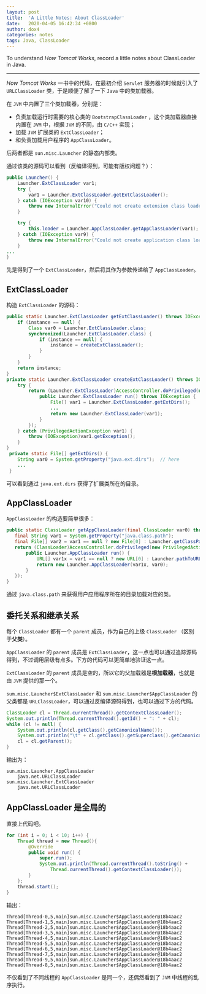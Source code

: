 ```yaml
---
layout: post
title:  'A Little Notes: About ClassLoader'
date:   2020-04-05 16:42:34 +0800
author: dox4
categories: notes
tags: Java, ClassLoader
---
```



To understand *How Tomcat Works*, record a little notes about ClassLoader in Java.

---

*How Tomcat Works* 一书中的代码，在最初介绍 `Servlet` 服务器的时候就引入了 `URLClassLoader` 类，于是顺便了解了一下 `Java` 中的类加载器。

在 `JVM` 中内置了三个类加载器，分别是：
- 负责加载运行时需要的核心类的 `BootstrapClassLoader` ，这个类加载器直接内置在 `JVM` 中，根据 `JVM` 的不同，由 `C/C++` 实现；
- 加载 `JVM` 扩展类的 `ExtClassLoader`；
- 和负责加载用户程序的 `AppClassLoader`。

后两者都是 `sun.misc.Launcher` 的静态内部类。

通过该类的源码可以看到（反编译得到，可能有版权问题？）：
```Java
public Launcher() {
    Launcher.ExtClassLoader var1;
    try {
        var1 = Launcher.ExtClassLoader.getExtClassLoader();
    } catch (IOException var10) {
        throw new InternalError("Could not create extension class loader", var10);
    }

    try {
        this.loader = Launcher.AppClassLoader.getAppClassLoader(var1);
    } catch (IOException var9) {
        throw new InternalError("Could not create application class loader", var9);
    }
...
}
```

先是得到了一个 `ExtClassLoader`，然后将其作为参数传递给了 `AppClassLoader`。

## ExtClassLoader

构造 `ExtClassLoader` 的源码：
```Java
public static Launcher.ExtClassLoader getExtClassLoader() throws IOException {
    if (instance == null) {
        Class var0 = Launcher.ExtClassLoader.class;
        synchronized(Launcher.ExtClassLoader.class) {
            if (instance == null) {
                instance = createExtClassLoader();
            }
        }
    }
    return instance;
}
private static Launcher.ExtClassLoader createExtClassLoader() throws IOException {
    try {
        return (Launcher.ExtClassLoader)AccessController.doPrivileged(new PrivilegedExceptionAction<Launcher.ExtClassLoader>() {
            public Launcher.ExtClassLoader run() throws IOException {
                File[] var1 = Launcher.ExtClassLoader.getExtDirs();
                ...
                return new Launcher.ExtClassLoader(var1);
            }
        });
    } catch (PrivilegedActionException var1) {
        throw (IOException)var1.getException();
    }
}
 private static File[] getExtDirs() {
    String var0 = System.getProperty("java.ext.dirs");  // here
    ...
 }
 ```
 可以看到通过 `java.ext.dirs` 获得了扩展类所在的目录。

## AppClassLoader

 `AppClassLoader` 的构造要简单很多：
 ```Java
 public static ClassLoader getAppClassLoader(final ClassLoader var0) throws IOException {
    final String var1 = System.getProperty("java.class.path");
    final File[] var2 = var1 == null ? new File[0] : Launcher.getClassPath(var1);
    return (ClassLoader)AccessController.doPrivileged(new PrivilegedAction<Launcher.AppClassLoader>() {
        public Launcher.AppClassLoader run() {
            URL[] var1x = var1 == null ? new URL[0] : Launcher.pathToURLs(var2);
            return new Launcher.AppClassLoader(var1x, var0);
        }
    });
}
```
通过 `java.class.path` 来获得用户应用程序所在的目录加载对应的类。

## 委托关系和继承关系

每个 `ClassLoader` 都有一个 `parent` 成员，作为自己的上级 `ClassLoader` （区别于**父类**）。

`AppClassLoader` 的 `parent` 成员是 `ExtClassLoader`，这一点也可以通过追踪源码得到，不过调用层级有点多。下方的代码可以更简单地验证这一点。

`ExtClassLoader` 的 `parent` 成员是空的，所以它的父加载器是**根加载器**，也就是由 `JVM` 提供的那一个。

 `sum.misc.Launcher$ExtClassLoader` 和 `sum.misc.Launcher$AppClassLoader` 的父类都是 `URLClassLoader`，可以通过反编译源码得到，也可以通过下方的代码。

```Java
ClassLoader cl = Thread.currentThread().getContextClassLoader();
System.out.println(Thread.currentThread().getId() + ": " + cl);
while (cl != null) {
    System.out.println(cl.getClass().getCanonicalName());
    System.out.println("\t" + cl.getClass().getSuperclass().getCanonicalName());
    cl = cl.getParent();
}
```

输出为：
```
sun.misc.Launcher.AppClassLoader
	java.net.URLClassLoader
sun.misc.Launcher.ExtClassLoader
	java.net.URLClassLoader
```

## AppClassLoader 是全局的

直接上代码吧。
```Java
for (int i = 0; i < 10; i++) {
    Thread thread = new Thread(){
        @Override
        public void run() {
            super.run();
            System.out.println(Thread.currentThread().toString() + 
                Thread.currentThread().getContextClassLoader());
        }
    };
    thread.start();
}
```
输出：
```
Thread[Thread-0,5,main]sun.misc.Launcher$AppClassLoader@18b4aac2
Thread[Thread-1,5,main]sun.misc.Launcher$AppClassLoader@18b4aac2
Thread[Thread-2,5,main]sun.misc.Launcher$AppClassLoader@18b4aac2
Thread[Thread-3,5,main]sun.misc.Launcher$AppClassLoader@18b4aac2
Thread[Thread-4,5,main]sun.misc.Launcher$AppClassLoader@18b4aac2
Thread[Thread-5,5,main]sun.misc.Launcher$AppClassLoader@18b4aac2
Thread[Thread-6,5,main]sun.misc.Launcher$AppClassLoader@18b4aac2
Thread[Thread-7,5,main]sun.misc.Launcher$AppClassLoader@18b4aac2
Thread[Thread-9,5,main]sun.misc.Launcher$AppClassLoader@18b4aac2
Thread[Thread-8,5,main]sun.misc.Launcher$AppClassLoader@18b4aac2
```

不仅看到了不同线程的 `AppClassLoader` 是同一个，还偶然看到了 `JVM` 中线程的乱序执行。